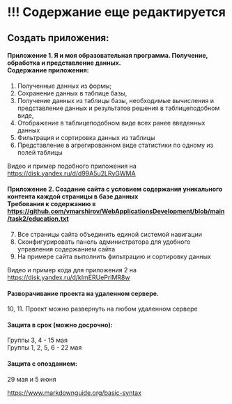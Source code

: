 # !!! Содержание еще редактируется
## Создать приложения:

#### Приложение 1. Я и моя образовательная программа. Получение, обработка и представление данных. <br>Содержание приложения: 
1. Полученные данных из формы; 
2. Cохранение данных в таблице базы, 
3. Получение данных из таблицы базы,   необходимые вычисления и представление данных  и результатов решения в таблицеподобном виде,
4. Отображение в таблицеподобном виде всех ранее введенных данных 
5. Фильтрация и сортировка данных из таблицы
6. Представление в агрегированном виде статистики  по одному из полей таблицы
 

Видео и пример подобного приложения на  https://disk.yandex.ru/d/d99A5u2LRyGWMA




#### Приложение 2. Создание сайта с условием содержания  уникального контента каждой страницы в базе данных <br>Требования к содержанию в https://github.com/vmarshirov/WebApplicationsDevelopment/blob/main/task2/education.txt

7. Все страницы сайта объединить единой системой навигации
8. Сконфигурировать панель администратора для удобного управления содержанием сайта
9. На примере сайта выполнить фильтрацию и сортировку данных 

Видео и пример кода для приложения 2 на https://disk.yandex.ru/d/kImERUePrlMR8w

#### Разворачивание проекта на удаленном сервере.

10, 11. Проект можно развернуть на любом удаленном сервере

#### Защита в срок (можно досрочно):
Группы 3, 4 - 15 мая
<br>Группы 1, 2, 5, 6 - 22 мая
####  Защита  с опозданием:
29 мая и 5 июня
 
https://www.markdownguide.org/basic-syntax
